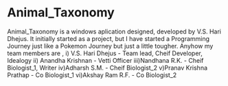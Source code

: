 # Animal_Taxonomy
Animal_Taxonomy is a windows aplication designed, developed by V.S. Hari Dhejus. It initially started as a project, but I have started a Programming Journey just like a Pokemon Journey but just a little tougher. 
Anyhow my team members are ,
i) V.S. Hari Dhejus                  - Team lead, Cheif Developer, Idealogy
ii) Anandha Krishnan                 - Vetti Officer
iii)Nandhana R.K.                    - Cheif Biologist_1, Writer
iv)Adharsh S.M.                      - Cheif Biologist_2
v)Pranav Krishna Prathap             - Co Biologist_1
vi)Akshay Ram R.F.                   - Co Biologist_2
